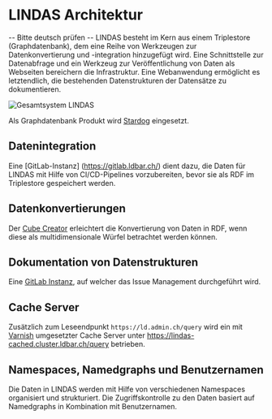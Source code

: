 # LINDAS Architektur

-- Bitte deutsch prüfen -- 
LINDAS besteht im Kern aus einem Triplestore (Graphdatenbank), dem eine Reihe von Werkzeugen zur Datenkonvertierung und -integration hinzugefügt wird. Eine Schnittstelle zur Datenabfrage und ein Werkzeug zur Veröffentlichung von Daten als Webseiten bereichern die Infrastruktur. Eine Webanwendung ermöglicht es letztendlich, die bestehenden Datenstrukturen der Datensätze zu dokumentieren.

![Gesamtsystem LINDAS](/static-assets/img/architecture-DE.jpg)

Als Graphdatenbank Produkt wird [Stardog](https://www.stardog.com/platform/) eingesetzt. 

## Datenintegration

Eine [GitLab-Instanz] (https://gitlab.ldbar.ch/) dient dazu, die Daten für LINDAS mit Hilfe von CI/CD-Pipelines vorzubereiten, bevor sie als RDF im Triplestore gespeichert werden.

## Datenkonvertierungen

Der [Cube Creator](/about/tools#content-cube-creator) erleichtert die Konvertierung von Daten in RDF, wenn diese als multidimensionale Würfel betrachtet werden können.

## Dokumentation von Datenstrukturen



Eine [GitLab Instanz](https://gitlab.ldbar.ch/), auf welcher das Issue Management durchgeführt wird.



## Cache Server

Zusätzlich zum Leseendpunkt `https://ld.admin.ch/query` wird ein mit [Varnish](https://varnish-cache.org/) umgesetzter Cache Server unter https://lindas-cached.cluster.ldbar.ch/query betrieben.

## Namespaces, Namedgraphs und Benutzernamen

Die Daten in LINDAS werden mit Hilfe von verschiedenen Namespaces organisiert und strukturiert. Die Zugriffskontrolle zu den Daten basiert auf Namedgraphs in Kombination mit Benutzernamen.
